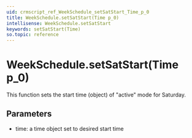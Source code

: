 ```yaml
---
uid: crmscript_ref_WeekSchedule_setSatStart_Time_p_0
title: WeekSchedule.setSatStart(Time p_0)
intellisense: WeekSchedule.setSatStart
keywords: setSatStart(Time)
so.topic: reference
---
```


# WeekSchedule.setSatStart(Time p_0)

This function sets the start time (object) of "active" mode for Saturday.

## Parameters

* time: a time object set to desired start time

